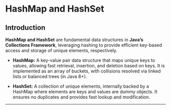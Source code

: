 # HashMap and HashSet

## Introduction

**HashMap and HashSet** are fundamental data structures in **Java’s Collections Framework**, leveraging hashing to
provide
efficient key-based access and storage of unique elements, respectively.

- **HashMap:** A key-value pair data structure that maps unique keys to values, allowing fast retrieval, insertion, and
  deletion based on keys. It is implemented as an array of buckets, with collisions resolved via linked lists or
  balanced  trees (in Java 8+).

- **HashSet:** A collection of unique elements, internally backed by a HashMap where elements are keys and values are
  dummy  objects. It ensures no duplicates and provides fast lookup and modification.

---





